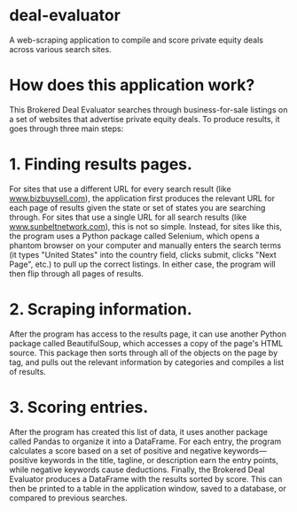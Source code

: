 # deal-evaluator
A web-scraping application to compile and score private equity deals across various search sites.

# How does this application work?

This Brokered Deal Evaluator searches through business-for-sale listings on a set of websites that advertise private equity deals. To produce results, it goes through three main steps:

# 1. Finding results pages. 
For sites that use a different URL for every search result (like www.bizbuysell.com), the application first produces the relevant URL for each page of results given the state or set of states you are searching through. For sites that use a single URL for all search results (like www.sunbeltnetwork.com), this is not so simple.
Instead, for sites like this, the program uses a Python package called Selenium, which opens a phantom browser on your computer and manually enters the search terms (it types "United States" into the country field, clicks submit, clicks "Next Page", etc.) to pull up the correct listings. In either case, the program will then flip through all pages of results.

# 2. Scraping information. 
After the program has access to the results page, it can use another Python package called BeautifulSoup, which accesses a copy of the page's HTML source. This package then sorts through all of the objects on the page by tag, and pulls out the relevant information by categories and compiles a list of results.

# 3. Scoring entries. 
After the program has created this list of data, it uses another package called Pandas to organize it into a DataFrame. For each entry, the program calculates a score based on a set of positive and negative keywords—positive keywords in the title, tagline, or description earn the entry points, while negative keywords cause deductions. Finally, the Brokered Deal Evaluator produces a DataFrame with the results sorted by score. This can then be printed to a table in the application window, saved to a database, or compared to previous searches.
